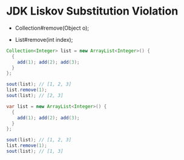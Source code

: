 # JDK Liskov Substitution Violation

- Collection#remove(Object o);

- List#remove(int index);

```java
Collection<Integer> list = new ArrayList<Integer>() {
  {
    add(1); add(2); add(3);
  }
};

sout(list); // [1, 2, 3]
list.remove(1);
sout(list); // [2, 3]
```

```java
var list = new ArrayList<Integer>() {
  {
    add(1); add(2); add(3);
  }
};

sout(list); // [1, 2, 3]
list.remove(1);
sout(list); // [1, 3]
```
